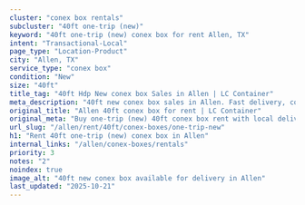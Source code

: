 ```yaml
---
cluster: "conex box rentals"
subcluster: "40ft one-trip (new)"
keyword: "40ft one-trip (new) conex box for rent Allen, TX"
intent: "Transactional-Local"
page_type: "Location-Product"
city: "Allen, TX"
service_type: "conex box"
condition: "New"
size: "40ft"
title_tag: "40ft Hdp New conex box Sales in Allen | LC Container"
meta_description: "40ft new conex box sales in Allen. Fast delivery, competitive pricing. Serving conex boxes area. Quote ID: D22. Call (214) 524-4168 for your free quote today."
original_title: "Allen 40ft conex box for rent | LC Container"
original_meta: "Buy one-trip (new) 40ft conex box rent with local delivery in Allen, TX. LC Container — local Since 2003. Request a fast quote today."
url_slug: "/allen/rent/40ft/conex-boxes/one-trip-new"
h1: "Rent 40ft one-trip (new) conex box in Allen"
internal_links: "/allen/conex-boxes/rentals"
priority: 3
notes: "2"
noindex: true
image_alt: "40ft new conex box available for delivery in Allen"
last_updated: "2025-10-21"
---
```


<!-- TODO: Add unique city/inventory copy, images, and internal links here. -->
